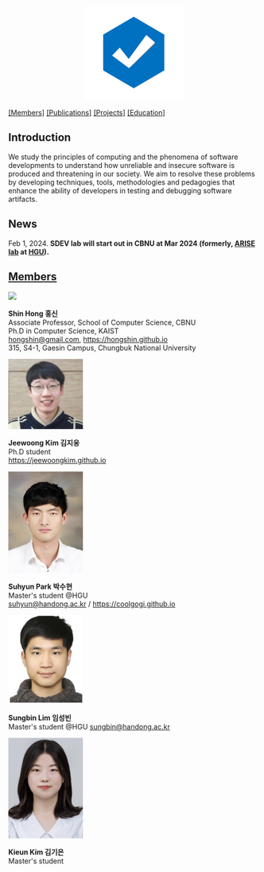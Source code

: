 <!-- Software Development and Verification Methodologies Lab -->

<!-- Software Development Methodologies and Verification Research Lab
----
School of Computer Science, Chungbuk National University (CBNU)
-->

<p style="text-align: center;">
    <img src="sdev-008.png" width=200/>

[\[Members\]](index.md#members)  [\[Publications\]](https://hongshin.github.io/publications/
) [\[Projects\]](https://hongshin.github.io/projects/) [\[Education\]](https://hongshin.github.io/teaching/)

</p>

Introduction
----

We study the principles of computing and the phenomena of software developments to understand how unreliable and insecure software is produced and threatening in our society. We aim to resolve these problems by developing techniques, tools, methodologies and pedagogies that enhance the ability of developers in testing and debugging software artifacts.


News
-----
Feb 1, 2024. **SDEV lab will start out in CBNU at Mar 2024 (formerly, [ARISE lab](http://sites.google.com/view/arise-handong) at [HGU](http://handong.edu)).**


[Members](#members)
----
<img src="https://hongshin.github.io/assets/img/shin.jpg" width="150"/>

**Shin Hong  홍신** <br>
Associate Professor, School of Computer Science, CBNU <br>
Ph.D in Computer Science, KAIST <br>
hongshin@gmail.com,  https://hongshin.github.io <br>
315, S4-1, Gaesin Campus, Chungbuk National University

<img src="members/jeewoong.jpg" width="150"/>

**Jeewoong Kim 김지웅** <br>
Ph.D student<br>
https://jeewoongkim.github.io

<img src="members/suhyun.jpg"
width="150"/>

**Suhyun Park 박수현** <br>
Master's student @HGU <br>
suhyun@handong.ac.kr / https://coolgogi.github.io

<img src="members/sungbin.jpg" width=150/>

**Sungbin Lim 임성빈** <br>
Master's student @HGU
sungbin@handong.ac.kr 

<img src="members/kieun.jpg" width=150 />

**Kieun Kim 김기은** <br>
Master's student 
